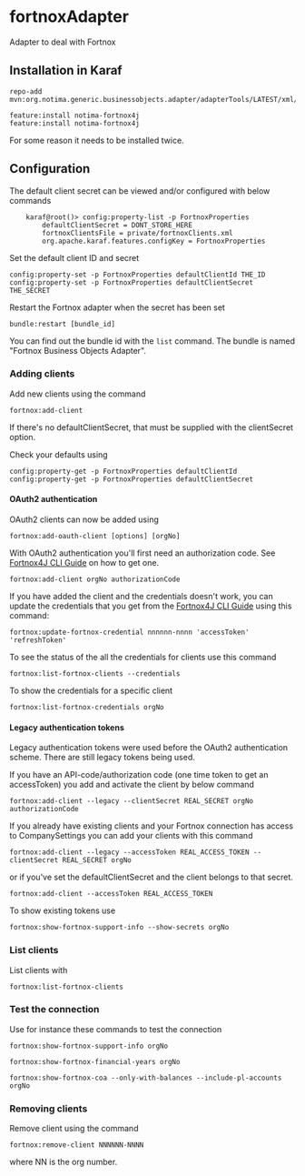 # fortnoxAdapter
Adapter to deal with Fortnox

## Installation in Karaf

	repo-add mvn:org.notima.generic.businessobjects.adapter/adapterTools/LATEST/xml/features
	
	feature:install notima-fortnox4j
	feature:install notima-fortnox4j
	
For some reason it needs to be installed twice.
	
## Configuration

The default client secret can be viewed and/or configured with below commands

```
 	karaf@root()> config:property-list -p FortnoxProperties 
   		defaultClientSecret = DONT_STORE_HERE
   		fortnoxClientsFile = private/fortnoxClients.xml
   		org.apache.karaf.features.configKey = FortnoxProperties
```

Set the default client ID and secret

	config:property-set -p FortnoxProperties defaultClientId THE_ID
 	config:property-set -p FortnoxProperties defaultClientSecret THE_SECRET

Restart the Fortnox adapter when the secret has been set

	bundle:restart [bundle_id]
	
You can find out the bundle id with the ``list`` command. The bundle is named "Fortnox Business Objects Adapter".

### Adding clients

Add new clients using the command

	fortnox:add-client
	
If there's no defaultClientSecret, that must be supplied with the clientSecret option.

Check your defaults using

	config:property-get -p FortnoxProperties defaultClientId
	config:property-get -p FortnoxProperties defaultClientSecret	

#### OAuth2 authentication

OAuth2 clients can now be added using

	fortnox:add-oauth-client [options] [orgNo]

With OAuth2 authentication you'll first need an authorization code. See [Fortnox4J CLI Guide](https://github.com/notima/fortnox4j) on how to get one.

	fortnox:add-client orgNo authorizationCode

If you have added the client and the credentials doesn't work, you can update the credentials that you get from the [Fortnox4J CLI Guide](https://github.com/notima/fortnox4j) using this command:

	fortnox:update-fortnox-credential nnnnnn-nnnn 'accessToken' 'refreshToken'

To see the status of the all the credentials for clients use this command

	fortnox:list-fortnox-clients --credentials

To show the credentials for a specific client

	fortnox:list-fortnox-credentials orgNo

#### Legacy authentication tokens

Legacy authentication tokens were used before the OAuth2 authentication scheme. There are still legacy tokens being used.

If you have an API-code/authorization code (one time token to get an accessToken) you add and activate the client by below command

	fortnox:add-client --legacy --clientSecret REAL_SECRET orgNo authorizationCode

If you already have existing clients and your Fortnox connection has access to CompanySettings you can add your clients with this command

	fortnox:add-client --legacy --accessToken REAL_ACCESS_TOKEN --clientSecret REAL_SECRET orgNo
	
or if you've set the defaultClientSecret and the client belongs to that secret.

	fortnox:add-client --accessToken REAL_ACCESS_TOKEN
	
To show existing tokens use

	fortnox:show-fortnox-support-info --show-secrets orgNo	

	
### List clients

List clients with

	fortnox:list-fortnox-clients

### Test the connection

Use for instance these commands to test the connection

	fortnox:show-fortnox-support-info orgNo
	
	fortnox:show-fortnox-financial-years orgNo
	
	fortnox:show-fortnox-coa --only-with-balances --include-pl-accounts orgNo
	

### Removing clients

Remove client using the command

	fortnox:remove-client NNNNNN-NNNN
	
where NN is the org number.
